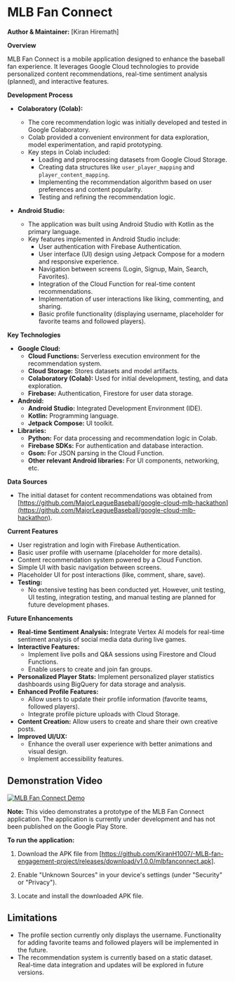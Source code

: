 # MLB Fan Connect

**Author & Maintainer:** [Kiran Hiremath]

**Overview**

MLB Fan Connect is a mobile application designed to enhance the baseball fan experience. It leverages Google Cloud technologies to provide personalized content recommendations, real-time sentiment analysis (planned), and interactive features.

**Development Process**

*   **Colaboratory (Colab):** 
    *   The core recommendation logic was initially developed and tested in Google Colaboratory. 
    *   Colab provided a convenient environment for data exploration, model experimentation, and rapid prototyping. 
    *   Key steps in Colab included:
        *   Loading and preprocessing datasets from Google Cloud Storage. 
        *   Creating data structures like `user_player_mapping` and `player_content_mapping`.
        *   Implementing the recommendation algorithm based on user preferences and content popularity.
        *   Testing and refining the recommendation logic.

*   **Android Studio:**
    *   The application was built using Android Studio with Kotlin as the primary language. 
    *   Key features implemented in Android Studio include:
        *   User authentication with Firebase Authentication.
        *   User interface (UI) design using Jetpack Compose for a modern and responsive experience.
        *   Navigation between screens (Login, Signup, Main, Search, Favorites).
        *   Integration of the Cloud Function for real-time content recommendations.
        *   Implementation of user interactions like liking, commenting, and sharing.
        *   Basic profile functionality (displaying username, placeholder for favorite teams and followed players).

**Key Technologies**

*   **Google Cloud:**
    *   **Cloud Functions:** Serverless execution environment for the recommendation system.
    *   **Cloud Storage:** Stores datasets and model artifacts.
    *   **Colaboratory (Colab):** Used for initial development, testing, and data exploration.
    *   **Firebase:** Authentication, Firestore for user data storage.
*   **Android:** 
    *   **Android Studio:** Integrated Development Environment (IDE).
    *   **Kotlin:** Programming language.
    *   **Jetpack Compose:** UI toolkit.
*   **Libraries:**
    *   **Python:** For data processing and recommendation logic in Colab.
    *   **Firebase SDKs:** For authentication and database interaction.
    *   **Gson:** For JSON parsing in the Cloud Function.
    *   **Other relevant Android libraries:** For UI components, networking, etc.

**Data Sources**

*   The initial dataset for content recommendations was obtained from [https://github.com/MajorLeagueBaseball/google-cloud-mlb-hackathon](https://github.com/MajorLeagueBaseball/google-cloud-mlb-hackathon). 

**Current Features**

*   User registration and login with Firebase Authentication.
*   Basic user profile with username (placeholder for more details).
*   Content recommendation system powered by a Cloud Function.
*   Simple UI with basic navigation between screens.
*   Placeholder UI for post interactions (like, comment, share, save).
*   **Testing:**  
      * No extensive testing has been conducted yet. However, unit testing, UI testing, integration testing, and manual testing are planned for future development phases.

**Future Enhancements**

*   **Real-time Sentiment Analysis:** Integrate Vertex AI models for real-time sentiment analysis of social media data during live games.
*   **Interactive Features:** 
    *   Implement live polls and Q&A sessions using Firestore and Cloud Functions.
    *   Enable users to create and join fan groups.
*   **Personalized Player Stats:** Implement personalized player statistics dashboards using BigQuery for data storage and analysis.
*   **Enhanced Profile Features:** 
    *   Allow users to update their profile information (favorite teams, followed players).
    *   Integrate profile picture uploads with Cloud Storage.
*   **Content Creation:** Allow users to create and share their own creative posts.
*   **Improved UI/UX:** 
    *   Enhance the overall user experience with better animations and visual design.
    *   Implement accessibility features.

## Demonstration Video

[![MLB Fan Connect Demo](http://img.youtube.com/vi/<your-video-id>/0.jpg)](http://www.youtube.com/watch?v=<your-video-id>)

**Note:** This video demonstrates a prototype of the MLB Fan Connect application. The application is currently under development and has not been published on the Google Play Store. 

**To run the application:**

1. Download the APK file from [https://github.com/KiranH1007/-MLB-fan-engagement-project/releases/download/v1.0.0/mlbfanconnect.apk].

2. Enable "Unknown Sources" in your device's settings (under "Security" or "Privacy").
3. Locate and install the downloaded APK file.

## Limitations

* The profile section currently only displays the username. Functionality for adding favorite teams and followed players will be implemented in the future.
* The recommendation system is currently based on a static dataset. Real-time data integration and updates will be explored in future versions.